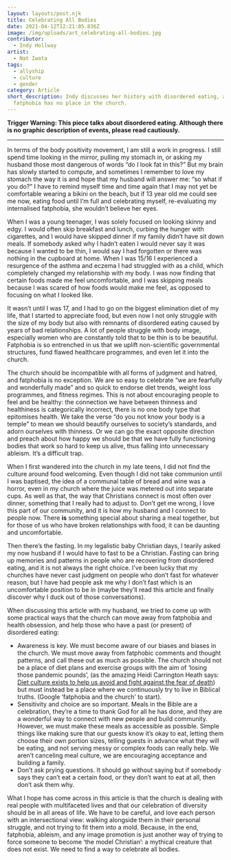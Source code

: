 ```yaml
---
layout: layouts/post.njk
title: Celebrating All Bodies
date: 2021-04-12T12:21:05.836Z
image: /img/uploads/art_celebrating-all-bodies.jpg
contributor:
  - Indy Hollway
artist:
  - Nat Iwata
tags:
  - allyship
  - culture
  - gender
category: Article
short_description: Indy discusses her history with disordered eating, and how
  fatphobia has no place in the church.
---
```

**Trigger Warning: This piece talks about disordered eating. Although there is no graphic description of events, please read cautiously.**

---

In terms of the body positivity movement, I am still a work in progress. I still spend time looking in the mirror, pulling my stomach in, or asking my husband those most dangerous of words “do I look fat in this?” But my brain has slowly started to compute, and sometimes I remember to love my stomach the way it is and hope that my husband will answer me: “so what if you do?” I have to remind myself time and time again that I may not yet be comfortable wearing a bikini on the beach, but if 13 year old me could see me now, eating food until I’m full and celebrating myself, re-evaluating my internalised fatphobia, she wouldn’t believe her eyes. 

When I was a young teenager, I was solely focused on looking skinny and edgy. I would often skip breakfast and lunch, curbing the hunger with cigarettes, and I would have skipped dinner if my family didn’t have sit down meals. If somebody asked why I hadn’t eaten I would never say it was because I wanted to be thin, I would say I had forgotten or there was nothing in the cupboard at home. When I was 15/16 I experienced a resurgence of the asthma and eczema I had struggled with as a child, which completely changed my relationship with my body. I was now finding that certain foods made me feel uncomfortable, and I was skipping meals because I was scared of how foods would make me feel, as opposed to focusing on what I looked like. 

It wasn’t until I was 17, and I had to go on the biggest elimination diet of my life, that I started to appreciate food, but even now I not only struggle with the size of my body but also with remnants of disordered eating caused by years of bad relationships. A lot of people struggle with body image, especially women who are constantly told that to be thin is to be beautiful. Fatphobia is so entrenched in us that we uplift non-scientific governmental structures, fund flawed healthcare programmes, and even let it into the church. 

The church should be incompatible with all forms of judgment and hatred, and fatphobia is no exception. We are so easy to celebrate “we are fearfully and wonderfully made” and so quick to endorse diet trends, weight loss programmes, and fitness regimes. This is not about encouraging people to feel and be healthy: the connection we have between thinness and healthiness is categorically incorrect, there is no one body type that epitomises health. We take the verse “do you not know your body is a temple” to mean we should beautify ourselves to society’s standards, and adorn ourselves with thinness. Or we can go the exact opposite direction and preach about how happy we should be that we have fully functioning bodies that work so hard to keep us alive, thus falling into unnecessary ableism. It’s a difficult trap. 

When I first wandered into the church in my late teens, I did not find the culture around food welcoming. Even though I did not take communion until I was baptised, the idea of a communal table of bread and wine was a horror, even in my church where the juice was metered out into separate cups. As well as that, the way that Christians connect is most often over dinner, something that I really had to adjust to. Don’t get me wrong, I love this part of our community, and it is how my husband and I connect to people now. There **is** something special about sharing a meal together, but for those of us who have broken relationships with food, it can be daunting and uncomfortable. 

Then there’s the fasting. In my legalistic baby Christian days, I tearily asked my now husband if I would have to fast to be a Christian. Fasting can bring up memories and patterns in people who are recovering from disordered eating, and it is not always the right choice. I’ve been lucky that my churches have never cast judgment on people who don’t fast for whatever reason, but I have had people ask me why I don’t fast which is an uncomfortable position to be in (maybe they’ll read this article and finally discover why I duck out of those conversations). 

When discussing this article with my husband, we tried to come up with some practical ways that the church can move away from fatphobia and health obsession, and help those who have a past (or present) of disordered eating: 

* Awareness is key. We must become aware of our biases and biases in the church. We must move away from fatphobic comments and thought patterns, and call these out as much as possible. The church should not be a place of diet plans and exercise groups with the aim of ‘losing those pandemic pounds’, (as the amazing Heidi Carrington Heath says: [Diet culture exists to help us avoid and fight against the fear of death](https://youngclergywomen.org/discipleship-not-diet-culture/)) but must instead be a place where we continuously try to live in Biblical truths. (Google ‘fatphobia and the church’ to start). 
* Sensitivity and choice are so important. Meals in the Bible are a celebration, they’re a time to thank God for all he has done, and they are a wonderful way to connect with new people and build community. However, we must make these meals as accessible as possible. Simple things like making sure that our guests know it’s okay to eat, letting them choose their own portion sizes, telling guests in advance what they will be eating, and not serving messy or complex foods can really help. We aren’t canceling meal culture, we are encouraging acceptance and building a family.
* Don’t ask prying questions. It should go without saying but if somebody says they can’t eat a certain food, or they don’t want to eat at all, then don’t ask them why. 

What I hope has come across in this article is that the church is dealing with real people with multifaceted lives and that our celebration of diversity should be in all areas of life. We have to be careful, and love each person with an intersectional view: walking alongside them in their personal struggle, and not trying to fit them into a mold. Because, in the end, fatphobia, ableism, and any image promotion is just another way of trying to force someone to become ‘the model Christian’: a mythical creature that does not exist. We need to find a way to celebrate all bodies.